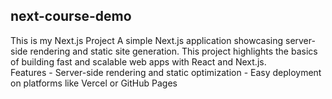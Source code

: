 ## next-course-demo
This is my Next.js Project  A simple Next.js application showcasing server-side rendering and static site generation. 
This project highlights the basics of building fast and scalable web apps with React and Next.js.  
Features - Server-side rendering and static optimization - Easy deployment on platforms like Vercel or GitHub Pages
